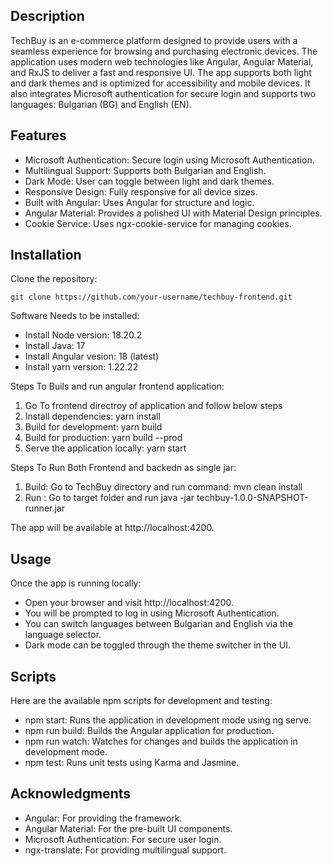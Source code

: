 ## Description

TechBuy is an e-commerce platform designed to provide users with a seamless experience for browsing and purchasing electronic devices.
The application uses modern web technologies like Angular, Angular Material, and RxJS to deliver a fast and responsive UI.
The app supports both light and dark themes and is optimized for accessibility and mobile devices.
It also integrates Microsoft authentication for secure login and supports two languages: Bulgarian (BG) and English (EN).

## Features

- Microsoft Authentication: Secure login using Microsoft Authentication.
- Multilingual Support: Supports both Bulgarian and English.
- Dark Mode: User can toggle between light and dark themes.
- Responsive Design: Fully responsive for all device sizes.
- Built with Angular: Uses Angular for structure and logic.
- Angular Material: Provides a polished UI with Material Design principles.
- Cookie Service: Uses ngx-cookie-service for managing cookies.

## Installation

Clone the repository:

`git clone https://github.com/your-username/techbuy-frontend.git`

Software Needs to be installed:

- Install Node version: 18.20.2
- Install Java: 17
- Install Angular vesion: 18 (latest)
- Install yarn version: 1.22.22

Steps To Buils and run angular frontend application:
1. Go To frontend directroy of application and follow below steps
2. Install dependencies:  yarn install
3. Build for development: yarn build
4. Build for production: yarn build --prod
5. Serve the application locally: yarn start

Steps To Run Both Frontend and backedn as single jar:
1. Build: Go to TechBuy directory and run command:  mvn clean install 
2. Run : Go to target folder and run java -jar techbuy-1.0.0-SNAPSHOT-runner.jar

The app will be available at http://localhost:4200.

## Usage

Once the app is running locally:

- Open your browser and visit http://localhost:4200.
- You will be prompted to log in using Microsoft Authentication.
- You can switch languages between Bulgarian and English via the language selector.
- Dark mode can be toggled through the theme switcher in the UI.

## Scripts

Here are the available npm scripts for development and testing:

- npm start: Runs the application in development mode using ng serve.
- npm run build: Builds the Angular application for production.
- npm run watch: Watches for changes and builds the application in development mode.
- npm test: Runs unit tests using Karma and Jasmine.

## Acknowledgments

- Angular: For providing the framework.
- Angular Material: For the pre-built UI components.
- Microsoft Authentication: For secure user login.
- ngx-translate: For providing multilingual support.